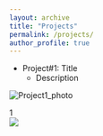 ```yaml
---
layout: archive
title: "Projects"
permalink: /projects/
author_profile: true
---
```


* Project#1: Title
  * Description

![Project1_photo](/images/female_tortoise.jpg "Project1 photo")

1<br/><img src='/images/500x300.png'>

